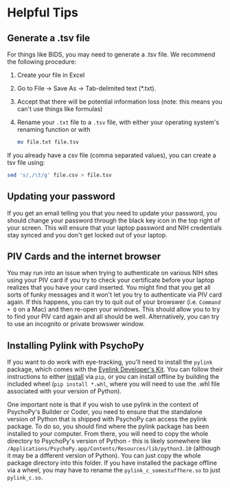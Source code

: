 # Helpful Tips

## Generate a .tsv file

For things like BIDS, you may need to generate a .tsv file.
We recommend the following procedure:

1. Create your file in Excel
1. Go to File -> Save As -> Tab-delimited text (\*.txt).
1. Accept that there will be potential information loss (note: this means
   you can't use things like formulas)
1. Rename your `.txt` file to a `.tsv` file, with either your operating
   system's renaming function or with

   ```bash
   mv file.txt file.tsv
   ```

If you already have a csv file (comma separated values), you can create a tsv file using:

   ```bash
   sed 's/,/\t/g' file.csv > file.tsv
   ```

## Updating your password

If you get an email telling you that you need to update your password, you should change your password through the black key icon in the top right of your screen. This will ensure that your laptop password and NIH credentials stay synced and you don't get locked out of your laptop.

## PIV Cards and the internet browser

You may run into an issue when trying to authenticate on various NIH sites using your PIV card if you try to check your certificate before your laptop realizes that you have your card inserted. You might find that you get all sorts of funky messages and it won't let you try to authenticate via PIV card again. If this happens, you can try to quit out of your browswer (i.e. `Command + Q` on a Mac) and then re-open your windows. This should allow you to try to find your PIV card again and all should be well. Alternatively, you can try to use an incognito or private browswer window.

## Installing Pylink with PsychoPy 

If you want to do work with eye-tracking, you'll need to install the ```pylink``` package, which comes with the [Eyelink Developer's Kit](https://www.sr-research.com/support/forum-9.html). You can follow their instructions to either [install](https://www.sr-research.com/support/thread-8291.html) via ```pip```, or you can install offline by building the included wheel (```pip install *.whl```, where you will need to use the .whl file associated with your version of Python). 

One important note is that if you wish to use pylink in the context of PsychoPy's Builder or Coder, you need to ensure that the standalone version of Python that is shipped with PsychoPy can access the pylink package. To do so, you should find where the pylink package has been installed to your computer. From there, you will need to copy the whole directory to PsychoPy's version of Python - this is likely somewhere like ```/Applications/PsychoPy.app/Contents/Resources/lib/python3.10``` (although it may be a different version of Python). You can just copy the whole package directory into this folder. If you have installed the package offline via a wheel, you may have to rename the ```pylink_c_somestuffhere.so``` to just ```pylink_c.so```. 

